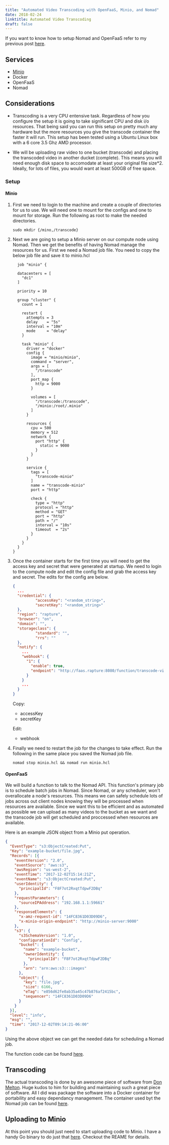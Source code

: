 ```yaml
---
title: "Automated Video Transcoding with OpenFaaS, Minio, and Nomad"
date: 2018-02-24
linktitle: Automated Video Transcoding
draft: false
---
```


If you want to know how to setup Nomad and OpenFaaS refer to my previous post [here](https://charliepitkin.com/post/setup-openfaas-nomad/).

## Services

- [Minio](https://minio.io/)
- Docker
- OpenFaaS
- Nomad

## Considerations

- Transcoding is a very CPU entensive task. Regardless of how you configure the setup it is going to take significant CPU and disk i/o resources. That being said you can run this setup on pretty much any hardware but the more resources you give the transcode container the faster it will run. This setup has been tested using a Ubuntu Linux box with a 6 core 3.5 Ghz AMD processor.

- We will be uploading raw video to one bucket (transcode) and placing the transcoded video in another ducket (complete). This means you will need enough disk space to accomodate at least your original file size*2. Ideally, for lots of files, you would want at least 500GB of free space.

### Setup

#### Minio

1. First we need to login to the machine and create a couple of directories for us to use. We will need one to mount for the configs and one to mount for storage. Run the following as root to make the needed directories.

    `sudo mkdir {/mino,/transcode}`

2. Next we are going to setup a Minio server on our compute node using Nomad. Then we get the benefits of having Nomad manage the resources for us. First we need a Nomad job file. You need to copy the below job file and save it to minio.hcl

    ```hcl
      job "minio" {

      datacenters = [
        "dc1"
      ]

      priority = 10

      group "cluster" {
        count = 1

        restart {
          attempts = 3
          delay    = "5s"
          interval = "10m"
          mode     = "delay"
        }

        task "minio" {
          driver = "docker"
          config {
            image = "minio/minio",
            command = "server",
            args = [
              "/transcode"
            ],
            port_map {
              http = 9000
            }

            volumes = [
              "/transcode:/transcode",
              "/minio:/root/.minio"
            ]
          }

          resources {
            cpu = 500
            memory = 512
            network {
              port "http" {
                static = 9000
              }
            }
          }

          service {
            tags = [
              "transcode-minio"
            ]
            name = "transcode-minio"
            port = "http"

            check {
              type = "http"
              protocol = "http"
              method = "GET"
              port = "http"
              path = "/"
              interval = "10s"
              timeout  = "2s"
            }
          }
        }
      }
    }
    ```

3. Once the container starts for the first time you will need to get the access key and secret that were generated at startup. We need to login to the compute node and edit the config file and grab the access key and secret. The edits for the config are below.

    ```json
    {
      ...
      "credential": {
              "accessKey": "<random_string>",
              "secretKey": "<random_string>"
      },
      "region": "rapture",
      "browser": "on",
      "domain": "",
      "storageclass": {
              "standard": "",
              "rrs": ""
      },
      "notify": {
        ...
        "webhook": {
          "1": {
            "enable": true,
            "endpoint": "http://faas.rapture:8080/function/transcode-video"
          }
        }
        ...
      }
    }
    ```

    Copy:
      - accessKey
      - secretKey

    Edit:
      - webhook

4. Finally we need to restart the job for the changes to take effect. Run the following in the same place you saved the Nomad job file.

    `nomad stop minio.hcl && nomad run minio.hcl`

#### OpenFaaS

We will build a function to talk to the Nomad API. This function's primary job is to schedule batch jobs in Nomad. Since Nomad, or any scheduler, won't overallocate a node's resources. This means we can safely schedule lots of jobs across out client nodes knowing they will be processed when resources are available. Since we want this to be efficient and as automated as possible we can upload as many videos to the bucket as we want and the transcode job will get scheduled and proccessed when resources are available.

Here is an example JSON object from a Minio put operation.

```json
{
  "EventType": "s3:ObjectCreated:Put",
  "Key": "example-bucket/file.jpg",
  "Records": [{
    "eventVersion": "2.0",
    "eventSource": "aws:s3",
    "awsRegion": "us-west-2",
    "eventTime": "2017-12-02T15:14:21Z",
    "eventName": "s3:ObjectCreated:Put",
    "userIdentity": {
      "principalId": "F8F7ot2RxqtTdpwF2DBq"
    },
    "requestParameters": {
      "sourceIPAddress": "192.168.1.1:59661"
    },
    "responseElements": {
      "x-amz-request-id": "14FC8361D03D09D6",
      "x-minio-origin-endpoint": "http://minio-server:9000"
    },
    "s3": {
      "s3SchemaVersion": "1.0",
      "configurationId": "Config",
      "bucket": {
        "name": "example-bucket",
        "ownerIdentity": {
          "principalId": "F8F7ot2RxqtTdpwF2DBq"
        },
        "arn": "arn:aws:s3:::images"
      },
      "object": {
        "key": "file.jpg",
        "size": 6166,
        "eTag": "e856d62fe0ab35a45c47b876af2415bc",
        "sequencer": "14FC8361D03D09D6"
      }
    }
  }],
  "level": "info",
  "msg": "",
  "time": "2017-12-02T09:14:21-06:00"
}
```

Using the above object we can get the needed data for scheduling a Nomad job.

The function code can be found [here](https://github.com/cpitkin/nomad-openfaas-transcode-video).

## Transcoding

The actual transcoding is done by an awesome piece of software from [Don Melton](https://github.com/donmelton/video_transcoding). Huge kudos to him for building and maintaining such a great piece of software. All I did was package the software into a Docker container for portability and easy dependancy management. The container used byt the Nomad job can be found [here](https://hub.docker.com/r/cpitkin/video_transcode/).

## Uploading to Minio

At this point you should just need to start uploading code to Minio. I have a handy Go binary to do just that [here](https://github.com/cpitkin/video-upload/releases). Checkout the REAME for details.